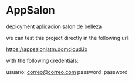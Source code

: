 # AppSalon
 deployment aplicacion salon de belleza

we can test this project directly in the following url:

https://appsalonlatm.domcloud.io

with the following credentials:

usuario: correo@correo.com
password: password

